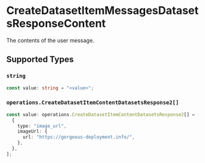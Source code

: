 # CreateDatasetItemMessagesDatasetsResponseContent

The contents of the user message.


## Supported Types

### `string`

```typescript
const value: string = "<value>";
```

### `operations.CreateDatasetItemContentDatasetsResponse2[]`

```typescript
const value: operations.CreateDatasetItemContentDatasetsResponse2[] = [
  {
    type: "image_url",
    imageUrl: {
      url: "https://gorgeous-deployment.info/",
    },
  },
];
```

